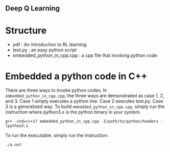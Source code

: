## Deep Q Learning


# Structure
- pdf : An introduction to RL learning
- test.py : an easy python script
- embedded_python_in_cpp.cpp : a cpp file that invoking python code

# Embedded a python code in C++
There are three ways to invoke python codes. In `embedded_python_in_cpp.cpp`, the three ways
are demonstrated as case 1, 2, and 3.
Case 1 simply executes a python line.
Case 2 executes test.py.
Case 3 is a generalized way.
To build `embedded_python_in_cpp.cpp`, simply run the instruction where python3.x is the python binary in your system:
```
g++ -std=c++17 embedded_python_in_cpp.cpp -I/path/to/python/headers -lpython3.x
```

To run the executable, simply run the instruction:
```
./a.out
```

